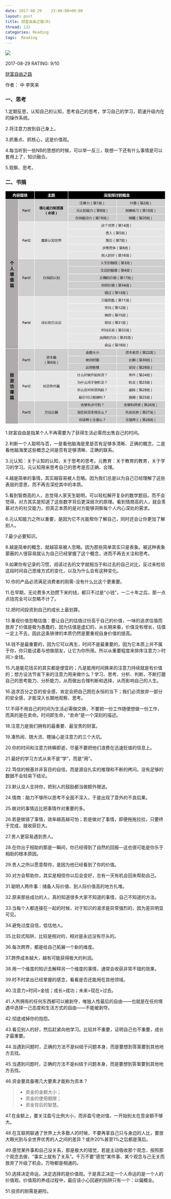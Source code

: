 ```yaml
---
date: 2017-08-29    23:00:00+00:00
layout: post
title: 财富自由之路(R)
thread: 132
categories: Reading
tags:  Reading
---
```


<img src="https://img3.doubanio.com/lpic/s29500850.jpg" width="200" />

2017-08-29 RATING:  9/10



[财富自由之路](https://book.douban.com/subject/27094706/)



作者： 中 李笑来



### 一、思考

1.定期反思，认知自己的认知，思考自己的思考，学习自己的学习，箭速升级内在的操作系统。

2.将注意力放到自己身上。

3.抓重点、抓核心，这是价值观。

4.每当听到一些NB的思想的时候，可以举一反三，联想一下还有什么事情是可以套用上了，知识融合。

5.观察、思考。



### 二、书摘

![](/images/财富自由之路/财富自由之路.png)

1.财富自由是指某个人不再需要为了获得生活必需而出售自己的时间。

2.判断一个人聪明与否，一是看他脑海是里是否有足够多清晰、正确的概念，二是看他脑海里这些概念之间是否有足够清晰、正确的联系。

3.元认知：关于认知的认知，关于思考的思考。元教育：关于教育的教育，关于学习的学习。元认知用来思考自己的思考是否正确、合理。

4.越是简单的事情，其实越容易被人忽略。因为我们总是以为自己已经理解了这些表层的意思，而不再去深挖其中的本质。

5.看到智商高的人，总觉得人家天生聪明，可以轻松解开复杂的数学题目。而不会觉得，对方其实是知道了这些数字背后更深层次的原理。看到情商高的人，就会羡慕对方的社交能力，但真正本质的是对方能够洞察每个人内心深处的需求。

6.元认知能力之所以重要，是因为它不光能帮你了解自己，同时还会让你更加了解别人。

7.最少必要知识。

8.越是简单的概念，就越容易被人忽略。因为那些简单其实只是表象。被这种表象蒙蔽的人很容易就认为自己已经掌握了这个概念，进而不再去关注和思考。

9.如果你有记录的习惯，阅读过去的文字就相当于和过去的自己对比，反过来检验这段时间自己思维方式的变化，以及为什么会有这种变化。

10.你的产品必须满足消费者的刚需-没有什么比这个更重要。

11.在早期，无论费多大劲攒下来的钱，都只不过是“小钱”，一二十年之后，那一点点钱完全可以忽略不计了。

12.把时间投资到自己的成长上最划算。

13.重视价值忽略估值：要让自己的估值过份高于自己的价值，一味的追求估值而放弃了价值是极为愚蠢的，因为估值是虚幻的，从长期来看，价值没有增长，估值一定上不去，因此这条铁律的本质仍然是要重视自身价值的提高。

14.钱不是最重要的，因为它可以再生，时间不是最重要的，因为它本质上并不属于你，你只能试着与他做朋友，让它为你所用。所以从重要程度来排序注意力＞时间＞金钱。

15.凡是能花钱买的其实都是便宜的；凡是能用时间换来的注意力持续就是有价值的；想方设法节省下来的注意力用来做什么？学习、思考、分析、判断，不断打磨自己的思考能力、分析能力，从而做出合理判断和选择，从而影响自己的人生。

16.追求百分之百的安全感，肯定会把自己困在永恒的当下；我们必须放弃一部分的安全感，才能深入长期地观察、思考。

17.不得不用自己的时间为生活必需做交换，不要把一份工作随便想做一份工作，而真的是在卖命。时间即生命，“卖命”是一个深刻的描述。

18.注意力是我们拥有的最重要、最宝贵的财富。

19.凑热闹、随大流、瞎操心是注意力的三个大坑。

20.你的时间和注意力转瞬即逝，尽量不要把他们浪费在迅速贬值的信息上。

21.最好的学习方式从来不是“学”，而是“用”。

22.笃信的根基并非盲目的自信，而是源自扎实的推理和不断的拷问。没有足够的数据不会轻易下结论。

23.默认没人支持你，把别人的鼓励都当做额外赠送。

24.情商：脑力不够所以思考不全面不深入，于是出现了意外的不良后果。

25.做对的事情远比把事情作对重要的多。

26.若是做错了事情，效率越高越可怕；若是做对了事情，即便拖拖拉拉，只要终于完成，就收获巨大。

27.贵人更容易遇到贵人。

28.在你出于相助的那是一瞬间，你已经得到了自然的回报—这也很可能是你乐于相助的根本原因。

29.贵人之所以愿意帮你，是因为他已经看到了你的价值。

30.对方会帮助你，其实是相信你以后会变好，总有一天有机会回来帮助自己。

31.聪明人两件事：储备人际价值、到人际价值高的地方扎堆。

32.原来那些成功的人，真的知道很多大家不知道的事情，自己不知道的方法。

33.当每个人都连接在一起的时候，对于知识的渴求是异常强烈的，因为差异明显可见。

34.避免过度自信，低估他人。

35.比较式陷阱，比较是相对的，相对是永远没有尽头的。

36.每次跨界，都是给自己拓展一个新的维度。

37.跨界成本越大，越有可能获得极大的利润。

38.用一个维度的知识去解释另一个维度的事情，通常会收获非常不错的效果。

39.时不时拿出已经掌握的感念，看看是否还能用在其他领域。

40.注意力>时间>金钱；成长>成功；未来>现在>过去。

41.人所拥有的任何东西都可以被剥夺，唯独人性最后的自由——也就是在任何境遇中选择一己态度和生活方式的自由——不能被剥夺。

42.彻底戒掉你的抱怨。

43.看见别人的好，然后赶紧向他学习。比较并不重要，证明自己也不重要，成长才最重要。

44.当遇到问题时，正确的方法不是纠结于问题本身，而是要想到答案要到其他地方去找。

45.当遇到问题时，正确的方法不是纠结于问题本身，而是要想到答案要到其他地方去找。

46.资金要具备哪几大要素才能称为资本？

> * 资金的金额大小；
> * 资金的使用期限；
> * 资金背后的智慧。



47.在金额上，要关注盈亏比例大小，而非盈亏绝对值，一开始别太在意金额不够大。

48.在互联网联通了世界上大多数人的时候，不要再拿自己只与身边的人比，要放大眼光到与全世界优秀的人之间的差异？或许20%甚至1%之后都是落后。

49.感觉某件事和自己没关系，那是极大的错觉，若是主动吸收那个观念，按照那个观念去做，“事实上就有了关系”。千万不要“感觉”某件事、某个观念与己无关而放弃了升级了机会。万物都是相通的。

50.选择决定命运，决定选择的是价值观。于是真正决定一个人命运的是一个人的价值观。价值观的养成过程中，最应该小心回避的陷阱只有一个：以偏概全。

51.投资的刚需是避险。













































































